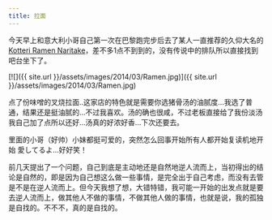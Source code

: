 ```yaml
---
title: 拉面
---
```


今天早上和意大利小哥自己第一次在巴黎跑完步后去了某人一直推荐的久仰大名的 [Kotteri Ramen Naritake](http://www.yelp.fr/biz/kotteri-ramen-naritake-paris)，差不多1点不到到的，没有传说中的排队所以直接找到吧台坐下了。

[![]({{ site.url }}/assets/images/2014/03/Ramen.jpg)]({{ site.url }}/assets/images/2014/03/Ramen.jpg)

点了份味噌的叉烧拉面..这家店的特色就是需要你选猪骨汤的油腻度...我选了普通，结果还是挺油腻的...不过我喜欢。汤的确也很咸，不过老板直接给了我份淡汤我自己加了点所以还好...汤真的好浓好香...下次还要去。

里面的小哥（好帅）小妹都挺可爱的，突然怎么回事开始所有人都开始复读机地开始 愛してるよ...好好笑！

前几天提出了一个问题，自己到底是主动地还是自然地逆人流而上，当初得出的结论是自然的，即是因为自己想这么做一些事情，是完全出于自己考虑，而没有去管是不是在逆人流而上。但今天我想了想，大错特错，我可能一开始的出发点就是要去逆人流而上，做其他人不做的事情，不做其他人做的事情，也就是说，我的孤独是自找的。不不不，真的是自找的。